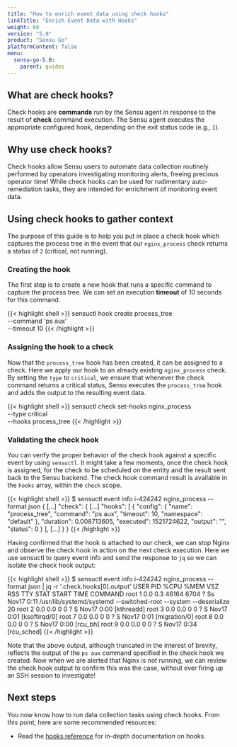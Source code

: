 ```yaml
---
title: "How to enrich event data using check hooks"
linkTitle: "Enrich Event Data with Hooks"
weight: 60
version: "5.0"
product: "Sensu Go"
platformContent: false
menu:
  sensu-go-5.0:
    parent: guides
---
```


## What are check hooks?

Check hooks are **commands** run by the Sensu agent in response to the result of
**check** command execution. The Sensu agent executes the appropriate
configured hook, depending on the exit status code (e.g., `1`).

## Why use check hooks?

Check hooks allow Sensu users to automate data collection  routinely performed by
operators investigating monitoring alerts, freeing precious operator time! While 
check hooks can be used for rudimentary auto-remediation tasks, they are intended
for enrichment of monitoring event data.

## Using check hooks to gather context

The purpose of this guide is to help you put in place a check hook which captures
the process tree in the event that our `nginx_process` check returns a status of `2` (critical,
not running).

### Creating the hook

The first step is to create a new hook that runs a specific command to
capture the process tree. We can set an execution **timeout** of 10 seconds
for this command.

{{< highlight shell >}}
sensuctl hook create process_tree  \
--command 'ps aux' \
--timeout 10
{{< /highlight >}}

### Assigning the hook to a check

Now that the `process_tree` hook has been created, it can be assigned to a
check. Here we apply our hook to an already existing `nginx_process` check.
By setting the `type` to `critical`, we ensure that whenever the check command returns a critical status, Sensu executes the `process_tree` hook and adds the output to the resulting event data.

{{< highlight shell >}}
sensuctl check set-hooks nginx_process  \
--type critical \
--hooks process_tree
{{< /highlight >}}

### Validating the check hook

You can verify the proper behavior of the check hook against a specific event by
using `sensuctl`. It might take a few moments, once the check hook is assigned,
for the check to be scheduled on the entity and the result sent back to the Sensu
backend. The check hook command result is available in the `hooks` array,
within the `check` scope.

{{< highlight shell >}}
$ sensuctl event info i-424242 nginx_process --format json
{
  [...]
  "check": {
    [...]
    "hooks": [
      {
        "config": {
          "name": "process_tree",
          "command": "ps aux",
          "timeout": 10,
          "namespace": "default"
        },
        "duration": 0.008713605,
        "executed": 1521724622,
        "output": "",
        "status": 0
      }
    ],
    [...]
  }
}
{{< /highlight >}}

Having confirmed that the hook is attached to our check, we can stop
Nginx and observe the check hook in action on the next check
execution. Here we use sensuctl to query event info and send the
response to `jq` so we can isolate the check hook output:

{{< highlight shell >}}
$ sensuctl event info i-424242 nginx_process --format json | jq -r '.check.hooks[0].output' 
USER       PID %CPU %MEM    VSZ   RSS TTY      STAT START   TIME COMMAND
root         1  0.0  0.3  46164  6704 ?        Ss   Nov17   0:11 /usr/lib/systemd/systemd --switched-root --system --deserialize 20
root         2  0.0  0.0      0     0 ?        S    Nov17   0:00 [kthreadd]
root         3  0.0  0.0      0     0 ?        S    Nov17   0:01 [ksoftirqd/0]
root         7  0.0  0.0      0     0 ?        S    Nov17   0:01 [migration/0]
root         8  0.0  0.0      0     0 ?        S    Nov17   0:00 [rcu_bh]
root         9  0.0  0.0      0     0 ?        S    Nov17   0:34 [rcu_sched]
{{< /highlight >}}

Note that the above output, although truncated in the interest of
brevity, reflects the output of the `ps aux` command specified in the
check hook we created. Now when we are alerted that Nginx is not
running, we can review the check hook output to confirm this was the
case, without ever firing up an SSH session to investigate!

## Next steps

You now know how to run data collection tasks using check hooks. From this point, 
here are some recommended resources:

* Read the [hooks reference][1] for in-depth documentation on hooks.

[1]: ../../reference/hooks/
